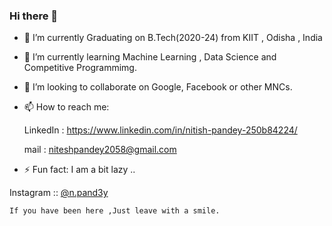 ### Hi there 👋


- 🔭 I’m currently Graduating on B.Tech(2020-24) from KIIT , Odisha , India
- 🌱 I’m currently learning Machine Learning , Data Science and Competitive Programmimg.
- 👯 I’m looking to collaborate on Google, Facebook or other MNCs.

- 📫 How to reach me:

     LinkedIn : https://www.linkedin.com/in/nitish-pandey-250b84224/
     
     mail : niteshpandey2058@gmail.com

- ⚡ Fun fact: I am a bit lazy ..

Instagram :: [@n.pand3y]()


```
If you have been here ,Just leave with a smile.
```
